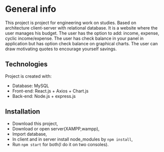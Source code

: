 # General info

This project is project for engineering work on studies. Based on architecture client-server with relational database. It is a website where the user manages his budget. The user has the option to add: income, expense, cyclic income/expense. The user has check balance in your panel in application but has option check balance on graphical charts. The user can draw motivating quotes to encourage yourself savings.

## Technologies

Project is created with:

- Database: MySQL
- Front-end: React.js + Axios + Chart.js
- Back-end: Node.js + express.js

## Installation

- Download this project,
- Download or open server(XAMPP,wampp),
- Import database,
- In client and in server install node_modules by `npm install`,
- Run `npm start` for both(I do it on two consoles).
